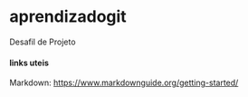 # aprendizadogit

Desafil de Projeto  

#### links uteis

Markdown: https://www.markdownguide.org/getting-started/

